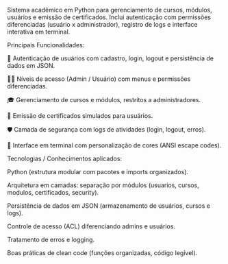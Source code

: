 Sistema acadêmico em Python para gerenciamento de cursos, módulos, usuários e emissão de certificados. Inclui autenticação com permissões diferenciadas (usuário x administrador), registro de logs e interface interativa em terminal.

Principais Funcionalidades:

🔐 Autenticação de usuários com cadastro, login, logout e persistência de dados em JSON.

👨‍🏫 Níveis de acesso (Admin / Usuário) com menus e permissões diferenciadas.

🎓 Gerenciamento de cursos e módulos, restritos a administradores.

📜 Emissão de certificados simulados para usuários.

🛡 Camada de segurança com logs de atividades (login, logout, erros).

🎨 Interface em terminal com personalização de cores (ANSI escape codes).

Tecnologias / Conhecimentos aplicados:

Python (estrutura modular com pacotes e imports organizados).

Arquitetura em camadas: separação por módulos (usuarios, cursos, modulos, certificados, security).

Persistência de dados em JSON (armazenamento de usuários, cursos e logs).

Controle de acesso (ACL) diferenciando admins e usuários.

Tratamento de erros e logging.

Boas práticas de clean code (funções organizadas, código legível).
